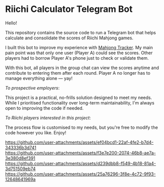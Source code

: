 # Riichi Calculator Telegram Bot
Hello!

This repository contains the source code to run a Telegram bot that helps calculate and consolidate the scores of Riichi Mahjong games.

I built this bot to improve my experience with [Mahjong Tracker](https://mahjongtracker.com/). My main pain point was that only one user (Player A) could see the scores. Other players had to borrow Player A's phone just to check or validate them.

With this bot, all players in the group chat can view the scores anytime and contribute to entering them after each round. Player A no longer has to manage everything alone — yay!

_To prospective employers_:  

This project is a practical, no-frills solution designed to meet my needs. While I prioritised functionality over long-term maintainability, I'm always open to improving the code if needed.

_To Riichi players interested in this project_:  

The process flow is customised to my needs, but you're free to modify the code however you like. Enjoy!

https://github.com/user-attachments/assets/ef04bcd1-22af-4fe2-b7d4-343336b3d741  
https://github.com/user-attachments/assets/f3e7e200-2074-46b8-ae7a-3e380d8ef391  
https://github.com/user-attachments/assets/d239dbb8-f549-4b18-81a4-3d751509eb74  
https://github.com/user-attachments/assets/25a76296-3f8e-4c72-9f93-12648641969a

